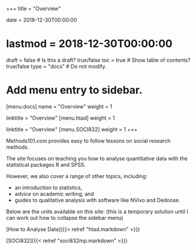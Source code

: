+++
title = "Overview"

date = 2018-12-30T00:00:00
# lastmod = 2018-12-30T00:00:00

draft = false  # Is this a draft? true/false
toc = true  # Show table of contents? true/false
type = "docs"  # Do not modify.

# Add menu entry to sidebar.
[menu.docs]
  name = "Overview"
  weight = 1
  
 linktitle = "Overview"
 [menu.htad]
 weight = 1
   
 linktitle = "Overview"
 [menu.SOCI832]
 weight = 1
+++

Methods101.com provides easy to follow lessons on social research methods.

The site focuses on teaching you how to analyse quantitative data with the statistical packages R and SPSS.

However, we also cover a range of other topics, including:

* an introduction to statistics,
* advice on academic writing, and
* guides to qualitative analysis with software like NVivo and Dedoose.

Below are the units available on this site: (this is a temporary solution until I can work out how to collapse the sidebar menu)

[How to Analyse Data]({{< relref "htad.markdown" >}})

[SOCI832]({{< relref "soci832mp.markdown" >}})